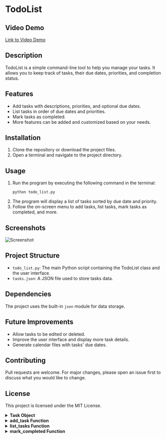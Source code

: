 # TodoList

## Video Demo
[Link to Video Demo](<URL HERE>)

## Description
TodoList is a simple command-line tool to help you manage your tasks. It allows you to keep track of tasks, their due dates, priorities, and completion status.

## Features
- Add tasks with descriptions, priorities, and optional due dates.
- List tasks in order of due dates and priorities.
- Mark tasks as completed.
- More features can be added and customized based on your needs.

## Installation
1. Clone the repository or download the project files.
2. Open a terminal and navigate to the project directory.

## Usage
1. Run the program by executing the following command in the terminal:
   ```
   python todo_list.py
   ```
2. The program will display a list of tasks sorted by due date and priority.
3. Follow the on-screen menu to add tasks, list tasks, mark tasks as completed, and more.

## Screenshots
![Screenshot](screenshot.png)

## Project Structure
- `todo_list.py`: The main Python script containing the TodoList class and the user interface.
- `tasks.json`: A JSON file used to store tasks data.

## Dependencies
The project uses the built-in `json` module for data storage.

## Future Improvements
- Allow tasks to be edited or deleted.
- Improve the user interface and display more task details.
- Generate calendar files with tasks' due dates.

## Contributing
Pull requests are welcome. For major changes, please open an issue first to discuss what you would like to change.

## License
This project is licensed under the MIT License.

<!-- Object: Task -->
<details>
<summary><strong>Task Object</strong></summary>

### Properties
- `description`: Description of the task.
- `due_date`: Due date of the task.
- `priority`: Priority of the task (high, medium, low).
- `completed`: Completion status of the task.

### Methods
- `__init__(self, description, due_date, priority)`: Initialize a new Task object.
- `complete(self)`: Mark the task as completed.
- `__str__(self)`: Return a string representation of the task.

</details>

<!-- Function: add_task -->
<details>
<summary><strong>add_task Function</strong></summary>

### Description
Add a new task to the list of tasks.

### Parameters
- `tasks_list`: The list of tasks.
- `description`: Description of the task.
- `due_date`: Due date of the task.
- `priority`: Priority of the task.

### Usage
```python
add_task(tasks_list, description, due_date, priority)
```

</details>

<!-- Function: list_tasks -->
<details>
<summary><strong>list_tasks Function</strong></summary>

### Description
List all tasks in the order of due dates and priorities.

### Parameters
- `tasks_list`: The list of tasks.

### Usage
```python
list_tasks(tasks_list)
```

</details>

<!-- Function: mark_completed -->
<details>
<summary><strong>mark_completed Function</strong></summary>

### Description
Mark a task as completed.

### Parameters
- `tasks_list`: The list of tasks.
- `task_index`: Index of the task to mark as completed.

### Usage
```python
mark_completed(tasks_list, task_index)
```

</details>
